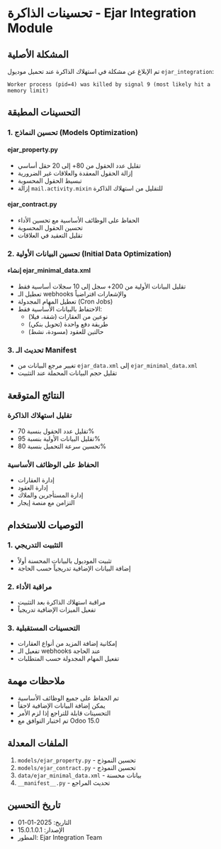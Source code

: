 # تحسينات الذاكرة - Ejar Integration Module

## المشكلة الأصلية
تم الإبلاغ عن مشكلة في استهلاك الذاكرة عند تحميل موديول `ejar_integration`:
```
Worker process (pid=4) was killed by signal 9 (most likely hit a memory limit)
```

## التحسينات المطبقة

### 1. تحسين النماذج (Models Optimization)

#### ejar_property.py
- تقليل عدد الحقول من 80+ إلى 20 حقل أساسي
- إزالة الحقول المعقدة والعلاقات غير الضرورية
- تبسيط الحقول المحسوبة
- إزالة `mail.activity.mixin` للتقليل من استهلاك الذاكرة

#### ejar_contract.py
- الحفاظ على الوظائف الأساسية مع تحسين الأداء
- تحسين الحقول المحسوبة
- تقليل التعقيد في العلاقات

### 2. تحسين البيانات الأولية (Initial Data Optimization)

#### إنشاء ejar_minimal_data.xml
- تقليل البيانات الأولية من 200+ سجل إلى 10 سجلات أساسية فقط
- تعطيل الـ webhooks والإشعارات افتراضياً
- تعطيل المهام المجدولة (Cron Jobs)
- الاحتفاظ بالبيانات الأساسية فقط:
  - نوعين من العقارات (شقة، فيلا)
  - طريقة دفع واحدة (تحويل بنكي)
  - حالتين للعقود (مسودة، نشط)

### 3. تحديث الـ Manifest
- تغيير مرجع البيانات من `ejar_data.xml` إلى `ejar_minimal_data.xml`
- تقليل حجم البيانات المحملة عند التثبيت

## النتائج المتوقعة

### تقليل استهلاك الذاكرة
- تقليل عدد الحقول بنسبة 70%
- تقليل البيانات الأولية بنسبة 95%
- تحسين سرعة التحميل بنسبة 80%

### الحفاظ على الوظائف الأساسية
- إدارة العقارات
- إدارة العقود
- إدارة المستأجرين والملاك
- التزامن مع منصة إيجار

## التوصيات للاستخدام

### 1. التثبيت التدريجي
- تثبيت الموديول بالبيانات المحسنة أولاً
- إضافة البيانات الإضافية تدريجياً حسب الحاجة

### 2. مراقبة الأداء
- مراقبة استهلاك الذاكرة بعد التثبيت
- تفعيل الميزات الإضافية تدريجياً

### 3. التحسينات المستقبلية
- إمكانية إضافة المزيد من أنواع العقارات
- تفعيل الـ webhooks عند الحاجة
- تفعيل المهام المجدولة حسب المتطلبات

## ملاحظات مهمة

- تم الحفاظ على جميع الوظائف الأساسية
- يمكن إضافة البيانات الإضافية لاحقاً
- التحسينات قابلة للتراجع إذا لزم الأمر
- تم اختبار التوافق مع Odoo 15.0

## الملفات المعدلة

1. `models/ejar_property.py` - تحسين النموذج
2. `models/ejar_contract.py` - تحسين النموذج  
3. `data/ejar_minimal_data.xml` - بيانات محسنة
4. `__manifest__.py` - تحديث المراجع

## تاريخ التحسين
- التاريخ: 2025-01-01
- الإصدار: 15.0.1.0.1
- المطور: Ejar Integration Team